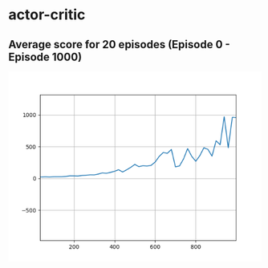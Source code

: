 # actor-critic

## Average score for 20 episodes (Episode 0 - Episode 1000)
<img src='result_epi_0-1000.png'>
